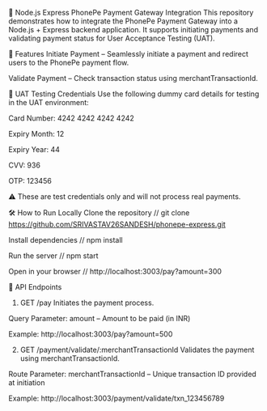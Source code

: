 📱 Node.js Express PhonePe Payment Gateway Integration
This repository demonstrates how to integrate the PhonePe Payment Gateway into a Node.js + Express backend application. It supports initiating payments and validating payment status for User Acceptance Testing (UAT).

🚀 Features
Initiate Payment – Seamlessly initiate a payment and redirect users to the PhonePe payment flow.

Validate Payment – Check transaction status using merchantTransactionId.

🧪 UAT Testing Credentials
Use the following dummy card details for testing in the UAT environment:

Card Number: 4242 4242 4242 4242

Expiry Month: 12

Expiry Year: 44

CVV: 936

OTP: 123456

⚠️ These are test credentials only and will not process real payments.

🛠 How to Run Locally
Clone the repository
// git clone https://github.com/SRIVASTAV26SANDESH/phonepe-express.git

Install dependencies
// npm install

Run the server
// npm start

Open in your browser
// http://localhost:3003/pay?amount=300

📡 API Endpoints
1. GET /pay
Initiates the payment process.

Query Parameter:
amount – Amount to be paid (in INR)

Example:
http://localhost:3003/pay?amount=500

2. GET /payment/validate/:merchantTransactionId
Validates the payment using merchantTransactionId.

Route Parameter:
merchantTransactionId – Unique transaction ID provided at initiation

Example:
http://localhost:3003/payment/validate/txn_123456789

